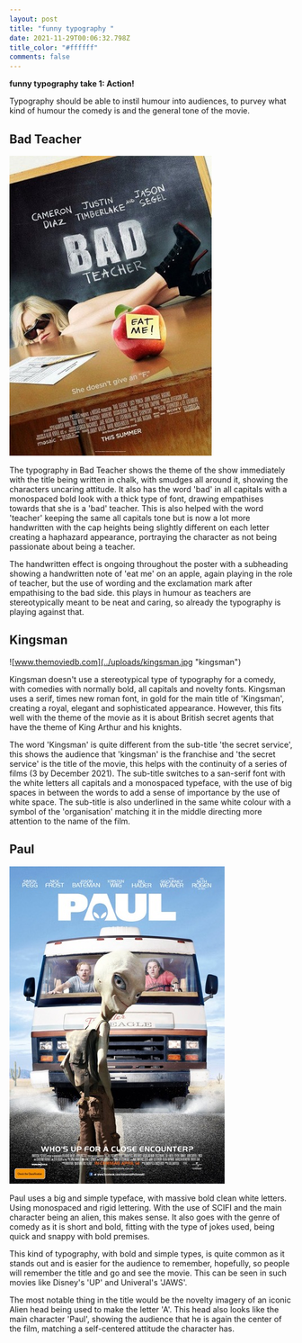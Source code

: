 ```yaml
---
layout: post
title: "funny typography "
date: 2021-11-29T00:06:32.798Z
title_color: "#ffffff"
comments: false
---
```

**funny typography take 1: Action!**

Typography should be able to instil humour into audiences, to purvey what kind of humour the comedy is and the general tone of the movie. 

## Bad Teacher

![movierankings.com](../uploads/badteacher.jpg "bad teacher")

The typography in Bad Teacher shows the theme of the show immediately with the title being written in chalk, with smudges all around it, showing the characters uncaring attitude. It also has the word 'bad' in all capitals with a monospaced bold look with a thick type of font, drawing empathises towards that she is a 'bad' teacher. This is also helped with the word 'teacher' keeping the same all capitals tone but is now a lot more handwritten with the cap heights being slightly different on each letter creating a haphazard appearance, portraying the character as not being passionate about being a teacher.

The handwritten effect is ongoing throughout the poster with a subheading showing a handwritten note of 'eat me' on an apple, again playing in the role of teacher, but the use of wording and the exclamation mark after empathising to the bad side. this plays in humour as teachers are stereotypically meant to be neat and caring, so already the typography is playing against that.  

## Kingsman

![www.themoviedb.com](../uploads/kingsman.jpg "kingsman")

Kingsman doesn't use a stereotypical type of typography for a comedy, with comedies with normally bold, all capitals and novelty fonts. Kingsman uses a serif, times new roman font, in gold for the main title of 'Kingsman', creating a royal, elegant and sophisticated appearance. However, this fits well with the theme of the movie as it is about British secret agents that have the theme of King Arthur and his knights. 

The word 'Kingsman' is quite different from the sub-title 'the secret service', this shows the audience that 'kingsman' is the franchise and 'the secret service' is the title of the movie, this helps with the continuity of a series of films (3 by December 2021). The sub-title switches to a san-serif font with the white letters all capitals and a monospaced typeface, with the use of big spaces in between the words to add a sense of importance by the use of white space. The sub-title is also underlined in the same white colour with a symbol of the 'organisation' matching it in the middle directing more attention to the name of the film.

## Paul

![fanart.tv](../uploads/paulreal.jpg "paul")

Paul uses a big and simple typeface, with massive bold clean white letters. Using monospaced and rigid lettering. With the use of SCIFI and the main character being an alien, this makes sense. It also goes with the genre of comedy as it is short and bold, fitting with the type of jokes used, being quick and snappy with bold premises. 

This kind of typography, with bold and simple types, is quite common as it stands out and is easier for the audience to remember, hopefully, so people will remember the title and go and see the movie. This can be seen in such movies like Disney's 'UP' and Univeral's 'JAWS'.

The most notable thing in the title would be the novelty imagery of an iconic Alien head being used to make the letter 'A'. This head also looks like the main character 'Paul', showing the audience that he is again the center of the film, matching a self-centered attitude the character has.
